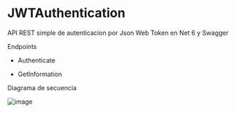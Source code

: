 # JWTAuthentication

API REST simple de autenticacíon por Json Web Token en Net 6 y Swagger

Endpoints

* Authenticate

* GetInformation



Diagrama de secuencia

![image](https://user-images.githubusercontent.com/85411060/219491729-89fedfb8-1a34-4ef2-b1d7-4f67ad161815.png)
